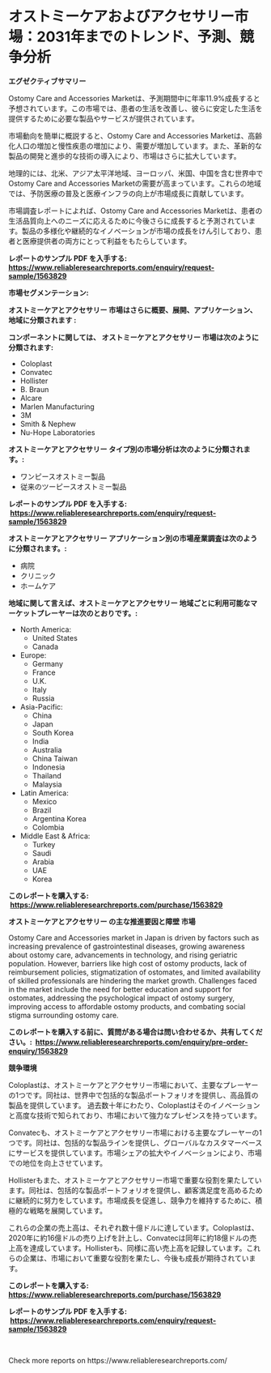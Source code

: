 <p><h1>オストミーケアおよびアクセサリー市場：2031年までのトレンド、予測、競争分析</h1></p><p><strong>エグゼクティブサマリー</strong></p>
<p><p>Ostomy Care and Accessories Marketは、予測期間中に年率11.9%成長すると予想されています。この市場では、患者の生活を改善し、彼らに安定した生活を提供するために必要な製品やサービスが提供されています。</p><p>市場動向を簡単に概説すると、Ostomy Care and Accessories Marketは、高齢化人口の増加と慢性疾患の増加により、需要が増加しています。また、革新的な製品の開発と進歩的な技術の導入により、市場はさらに拡大しています。</p><p>地理的には、北米、アジア太平洋地域、ヨーロッパ、米国、中国を含む世界中でOstomy Care and Accessories Marketの需要が高まっています。これらの地域では、予防医療の普及と医療インフラの向上が市場成長に貢献しています。</p><p>市場調査レポートによれば、Ostomy Care and Accessories Marketは、患者の生活品質向上へのニーズに応えるために今後さらに成長すると予測されています。製品の多様化や継続的なイノベーションが市場の成長をけん引しており、患者と医療提供者の両方にとって利益をもたらしています。</p></p>
<p><strong>レポートのサンプル PDF を入手する: <a href="https://www.reliableresearchreports.com/enquiry/request-sample/1563829">https://www.reliableresearchreports.com/enquiry/request-sample/1563829</a></strong></p>
<p><strong>市場セグメンテーション:</strong></p>
<p><strong> オストミーケアとアクセサリー 市場はさらに概要、展開、アプリケーション、地域に分類されます :</strong></p>
<p><strong>コンポーネントに関しては、 オストミーケアとアクセサリー 市場は次のように分類されます: &nbsp;</strong></p>
<p><ul><li>Coloplast</li><li>Convatec</li><li>Hollister</li><li>B. Braun</li><li>Alcare</li><li>Marlen Manufacturing</li><li>3M</li><li>Smith & Nephew</li><li>Nu-Hope Laboratories</li></ul></p>
<p><strong> オストミーケアとアクセサリー タイプ別の市場分析は次のように分類されます。:</strong></p>
<p><ul><li>ワンピースオストミー製品</li><li>従来のツーピースオストミー製品</li></ul></p>
<p><strong>レポートのサンプル PDF を入手する: &nbsp;<a href="https://www.reliableresearchreports.com/enquiry/request-sample/1563829">https://www.reliableresearchreports.com/enquiry/request-sample/1563829</a></strong></p>
<p><strong> オストミーケアとアクセサリー アプリケーション別の市場産業調査は次のように分類されます。:</strong></p>
<p><ul><li>病院</li><li>クリニック</li><li>ホームケア</li></ul></p>
<p><strong>地域に関して言えば、オストミーケアとアクセサリー 地域ごとに利用可能なマーケットプレーヤーは次のとおりです。:</strong></p>
<p><ul>
    <li>
        North America:
        <ul>
            <li>United States</li>
            <li>Canada</li>
        </ul>
    </li>
    <li>
        Europe:
        <ul>
            <li>Germany</li>
            <li>France</li>
            <li>U.K.</li>
            <li>Italy</li>
            <li>Russia</li>
        </ul>
    </li>
    <li>
        Asia-Pacific:
        <ul>
            <li>China</li>
            <li>Japan</li>
            <li>South Korea</li>
            <li>India</li>
            <li>Australia</li>
            <li>China Taiwan</li>
            <li>Indonesia</li>
            <li>Thailand</li>
            <li>Malaysia</li>
        </ul>
    </li>
    <li>
        Latin America:
        <ul>
            <li>Mexico</li>
            <li>Brazil</li>
            <li>Argentina Korea</li>
            <li>Colombia</li>
        </ul>
    </li>
    <li>
        Middle East & Africa:
        <ul>
            <li>Turkey</li>
            <li>Saudi</li>
            <li>Arabia</li>
            <li>UAE</li>
            <li>Korea</li>
        </ul>
    </li>
    </ul></p>
<p><strong>このレポートを購入する: &nbsp;<a href="https://www.reliableresearchreports.com/purchase/1563829">https://www.reliableresearchreports.com/purchase/1563829</a></strong></p>
<p><strong>オストミーケアとアクセサリー の主な推進要因と障壁 市場</strong></p>
<p><p>Ostomy Care and Accessories market in Japan is driven by factors such as increasing prevalence of gastrointestinal diseases, growing awareness about ostomy care, advancements in technology, and rising geriatric population. However, barriers like high cost of ostomy products, lack of reimbursement policies, stigmatization of ostomates, and limited availability of skilled professionals are hindering the market growth. Challenges faced in the market include the need for better education and support for ostomates, addressing the psychological impact of ostomy surgery, improving access to affordable ostomy products, and combating social stigma surrounding ostomy care.</p></p>
<p><strong>このレポートを購入する前に、質問がある場合は問い合わせるか、共有してください。:&nbsp; <a href="https://www.reliableresearchreports.com/enquiry/pre-order-enquiry/1563829">https://www.reliableresearchreports.com/enquiry/pre-order-enquiry/1563829</a></strong></p>
<p><strong>競争環境</strong></p>
<p><p>Coloplastは、オストミーケアとアクセサリー市場において、主要なプレーヤーの1つです。同社は、世界中で包括的な製品ポートフォリオを提供し、高品質の製品を提供しています。 過去数十年にわたり、Coloplastはそのイノベーションと高度な技術で知られており、市場において強力なプレゼンスを持っています。</p><p>Convatecも、オストミーケアとアクセサリー市場における主要なプレーヤーの1つです。同社は、包括的な製品ラインを提供し、グローバルなカスタマーベースにサービスを提供しています。市場シェアの拡大やイノベーションにより、市場での地位を向上させています。</p><p>Hollisterもまた、オストミーケアとアクセサリー市場で重要な役割を果たしています。同社は、包括的な製品ポートフォリオを提供し、顧客満足度を高めるために継続的に努力をしています。市場成長を促進し、競争力を維持するために、積極的な戦略を展開しています。</p><p>これらの企業の売上高は、それぞれ数十億ドルに達しています。Coloplastは、2020年に約16億ドルの売り上げを計上し、Convatecは同年に約18億ドルの売上高を達成しています。Hollisterも、同様に高い売上高を記録しています。これらの企業は、市場において重要な役割を果たし、今後も成長が期待されています。</p></p>
<p><strong>このレポートを購入する: &nbsp; <a href="https://www.reliableresearchreports.com/purchase/1563829">https://www.reliableresearchreports.com/purchase/1563829</a></strong></p>
<p><strong>レポートのサンプル PDF を入手する: &nbsp;<a href="https://www.reliableresearchreports.com/enquiry/request-sample/1563829">https://www.reliableresearchreports.com/enquiry/request-sample/1563829</a></strong><strong></strong></p>
<p>&nbsp;</p>
<p>Check more reports on https://www.reliableresearchreports.com/</p>